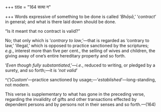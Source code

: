 +++
title = "164 सत्या न"

+++
Words expressive of something to be done is called ‘*Bhāṣā*,’
‘*contract*’ in general; and what is there laid down should be done.

“Is it meant that no contract is valid?”

No; that only which is ‘*contrary to law*,’—that is regarded as
‘contrary to law,’ ‘illegal,’ which is opposed to practice sanctioned by
the scriptures; *e.g*., interest more than five per cent., the selling
of wives and children, the giving away of one’s entire hereditary
property and so forth.

‘*Even though fully substantiated*,’—*i.e*., reduced to writing, or
pledged by a surety, and so forth;—it is ‘*not valid*’

^(‘)*Custom*’—practice sanctioned by
usage;—‘*established*’—long-standing, not modern.

This verse is supplementary to what has gone in the preceding verse,
regarding the invalidity of gifts and other transactions effected by
dependent persons and by persons not in their senses and so forth.—(164)


